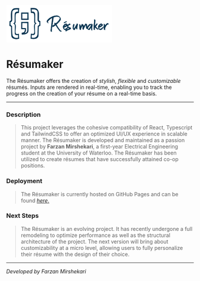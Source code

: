 <img src = 'https://github.com/farzanmirshekari/Resumaker/blob/main/src/logo%20-%20transparent.svg' height = 100>
<h1>Résumaker</h1>

The Résumaker offers the creation of <i>stylish</i>, <i>flexible</i> and <i>customizable</i> résumés. Inputs are rendered in real-time, enabling you to track the progress on the creation of your résume on a real-time basis.

---

<h3>Description</h3>

> This project leverages the cohesive compatibility of React, Typescript and TailwindCSS to offer an optimized UI/UX experience in scalable manner. The Résumaker is developed and maintained as a passion project by <b>Farzan Mirshekari</b>, a first-year Electrical Engineering student at the University of Waterloo. The Résumaker has been utilized to create résumes that have successfully attained co-op positions.

<h3>Deployment</h3>

> The Résumaker is currently hosted on GitHub Pages and can be found <a href = 'https://farzanmirshekari.github.io/Resumaker/'><i>here</i>.</a>

<h3>Next Steps</h3>

> The Résumaker is an evolving project. It has recently undergone a full remodeling to optimize performance as well as the structural architecture of the project. The next version will bring about customizability at a micro level, allowing users to fully personalize their résume with the design of their choice.

---

<i>Developed by Farzan Mirshekari</i>
